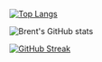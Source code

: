 [![Top Langs](https://brentgg.vercel.app/api/top-langs/?username=brentgg&langs_count=10&layout=compact&theme=tokyonight)](https://github.com/anuraghazra/github-readme-stats)

![Brent's GitHub stats](https://brentgg.vercel.app/api?username=brentgg&count_private=true&include_all_commits=true&theme=tokyonight&show_icons=true)

[![GitHub Streak](http://github-readme-streak-stats.herokuapp.com?user=brentgg&theme=tokyonight)](https://git.io/streak-stats)
